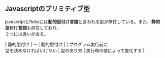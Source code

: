 ## Javascriptのプリミティブ型
javascriptとRubyには**動的型付け言語**と言われる型が存在している。また、**静的型付け言語**も存在しており、  
２つには違いがある。  

| 静的型付け | -- | 動的型付け |
| プログラム実行前に<br>型を決めなければいけない | 型のあり方 | 実行時の値によって変化する |



